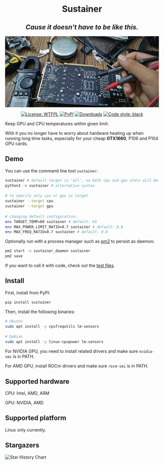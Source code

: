 <h1 align="center">Sustainer</h1>

<h2 align="center"><i>Cause it doesn't have to be like this.</i></h2>

<img align="center" src="https://github.com/james4ever0/sustain_gpu_temperature/blob/master/assets/repair_gpu.jpg?raw=true" alt="Need an engineer license?">

<p align="center">
<a href="https://github.com/james4ever0/sustainer/blob/master/LICENSE"><img alt="License: WTFPL" src="https://img.shields.io/badge/license-WTFPL-green.svg?style=flat"></a>
<a href="https://pypi.org/project/sustainer/"><img alt="PyPI" src="https://img.shields.io/pypi/v/sustainer"></a>
<a href="https://pepy.tech/project/sustainer"><img alt="Downloads" src="https://static.pepy.tech/badge/sustainer"></a>
<a href="https://github.com/james4ever0/sustain_gpu_temperature"><img alt="Code style: black" src="https://img.shields.io/badge/code%20style-black-000000.svg"></a>
</p>

Keep GPU and CPU temperatures within given limit.

With it you no longer have to worry about hardware heating up when running long time tasks, especially for your cheap **GTX1660**, P106 and P104 GPU cards.

## Demo

You can use the command line tool `sustainer`:

```bash
sustainer # default target is 'all', so both cpu and gpu stats will be sustained
python3 -m sustainer # alternative syntax

# to specify only cpu or gpu as target
sustainer --target cpu 
sustainer --target gpu  

# changing default configuration:
env TARGET_TEMP=60 sustainer # default: 65
env MAX_POWER_LIMIT_RATIO=0.7 sustainer # default: 0.8
env MAX_FREQ_RATIO=0.7 sustainer # default: 0.8
```

Optionally run with a process manager such as [pm2](https://pm2.keymetrics.io/) to persist as daemon:

```bash
pm2 start -n sustainer_daemon sustainer
pm2 save
```

If you want to call it with code, check out the [test files](./tests/).

## Install

First, install from PyPI:

```bash
pip install sustainer
```

Then, install the following binaries:

```bash
# Ubuntu
sudo apt install -y cpufrequtils lm-sensors

# Debian
sudo apt install -y linux-cpupower lm-sensors
```

For NVIDIA GPU, you need to install related drivers and make sure `nvidia-smi` is in PATH.

For AMD GPU, install ROCm drivers and make sure `rocm-smi` is in PATH.

## Supported hardware

CPU: Intel, AMD, ARM

GPU: NVIDIA, AMD

## Supported platform

Linux only currently.

## Stargazers

<picture>
  <source
    media="(prefers-color-scheme: dark)"
    srcset="
      https://api.star-history.com/svg?repos=james4ever0/sustain_gpu_temperature&type=Date&theme=dark
    "
  />
  <source
    media="(prefers-color-scheme: light)"
    srcset="
      https://api.star-history.com/svg?repos=james4ever0/sustain_gpu_temperature&type=Date
    "
  />
  <img
    alt="Star History Chart"
    src="https://api.star-history.com/svg?repos=james4ever0/sustain_gpu_temperature&type=Date"
  />
</picture>
